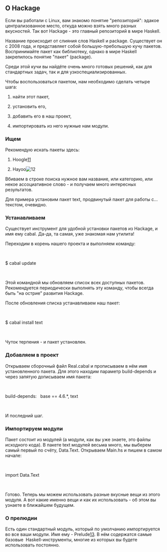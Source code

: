 О Hackage
---------

Если вы работали с Linux, вам знакомо понятие "репозиторий": эдакое централизованное место, откуда можно взять много разных вкусностей. Так вот Hackage - это главный репозиторий в мире Haskell.

Название происходит от слияния слов Haskell и package. Существует он с 2008 года, и представляет собой большую-пребольшую кучу пакетов. Воспринимайте пакет как библиотеку, однако в мире Haskell закрепилось понятие "пакет" (package).

Среди этой кучи вы найдёте очень много готовых решений, как для стандартных задач, так и для узкоспециализированных.

Чтобы воспользоваться пакетом, нам необходимо сделать четыре шага:

1.  найти этот пакет,

2.  установить его,

3.  добавить его в наш проект,

4.  импортировать из него нужные нам модули.

### Ищем

Рекомендую искать пакеты здесь:

1.  Hoogle[11](#ftn11)

2.  Hayoo![12](#ftn12)

Вбиваем в строке поиска нужное вам название, или категорию, или некое ассоциативное слово - и получаем много интересных результатов.

Для примера установим пакет text, продвинутый пакет для работы с... текстом, очевидно.

### Устанавливаем

Существует инструмент для удобной установки пакетов из Hackage, и имя ему cabal. Да-да, та самая, уже знакомая нам утилита!

Переходим в корень нашего проекта и выполняем команду:

 

$ cabal update

 

Этой командной мы обновляем список всех доступных пакетов. Рекомендуется периодически выполнять эту команду, чтобы всегда быть "на острие" развития Hackage.

После обновления списка устанавливаем наш пакет:

 

$ cabal install text

 

Чуток терпения - и пакет установлен.

### Добавляем в проект

Открываем сборочный файл Real.cabal и прописываем в нём имя установленного пакета. Для этого находим параметр build-depends и через запятую дописываем имя пакета:

 

build-depends:   base == 4.6.\*, text

 

И последний шаг.

### Импортируем модули

Пакет состоит из модулей (а модули, как вы уже знаете, это файлы исходного кода). В пакете text модулей весьма много, мы выберем самый первый по счёту, Data.Text. Открываем Main.hs и пишем в самом начале:

 

import Data.Text

 

Готово. Теперь мы можем использовать разные вкусные вещи из этого модуля. А вот какие именно вещи и как их использовать - об этом вы узнаете в ближайшем будущем.

### О прелюдии

Есть один стандартный модуль, который по умолчанию импортируется во все ваши модули. Имя ему - Prelude[13](#ftn13). В нём содержатся самые базовые  Haskell-инструменты, многие из которых вы будете использовать постоянно.
